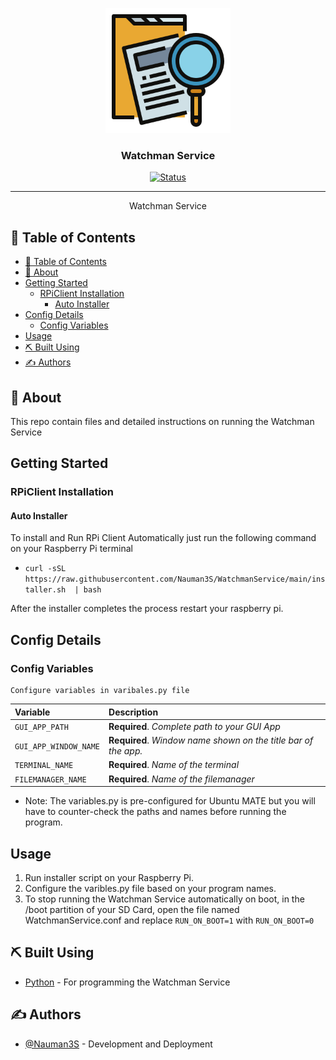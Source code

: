 <p align="center">
  <a href="" rel="noopener">
 <img width=200px height=200px src="watchmanservice.png" alt="Project logo"></a>
</p>

<h3 align="center">Watchman Service</h3>

<div align="center">

[![Status](https://img.shields.io/badge/status-active-success.svg)]()


</div>

---


<p align="center"> Watchman Service
    <br> 
</p>

## 📝 Table of Contents

- [📝 Table of Contents](#-table-of-contents)
- [🧐 About <a name = "about"></a>](#-about-)
- [Getting Started <a name = "getting_started"></a>](#getting-started-)
  - [RPiClient Installation <a name = "Installation"></a>](#rpiclient-installation-)
    - [Auto Installer](#auto-installer)
- [Config Details <a name = "config"></a>](#config-details-)
  - [Config Variables](#config-variables)
- [Usage <a name = "usage"></a>](#usage-)
- [⛏️ Built Using <a name = "built_using"></a>](#️-built-using-)
- [✍️ Authors <a name = "authors"></a>](#️-authors-)


## 🧐 About <a name = "about"></a>

This repo contain files and detailed instructions on running the Watchman Service


## Getting Started <a name = "getting_started"></a>



### RPiClient Installation <a name = "Installation"></a>


#### Auto Installer
To install and Run RPi Client Automatically just run the following command on your Raspberry Pi terminal

- ```curl -sSL  https://raw.githubusercontent.com/Nauman3S/WatchmanService/main/installer.sh  | bash```

After the installer completes the process restart your raspberry pi.



## Config Details <a name = "config"></a>


### Config Variables


```http
Configure variables in varibales.py file
```

| Variable | Description | 
| :---  | :--- |
| `GUI_APP_PATH` | **Required**. *Complete path to your GUI App*  |
| `GUI_APP_WINDOW_NAME` | **Required**.  *Window name shown on the title bar of the app.*|
| `TERMINAL_NAME` | **Required**.  *Name of the terminal*|
| `FILEMANAGER_NAME` | **Required**.  *Name of the filemanager*|

-   Note: The variables.py is pre-configured for Ubuntu MATE but you will have to counter-check the paths and names before running the program.
## Usage <a name = "usage"></a>

1.  Run installer script on your Raspberry Pi.
2.  Configure the varibles.py file based on your program names.
3.  To stop running the Watchman Service automatically on boot, in the /boot partition of your SD Card, open the file named WatchmanService.conf and replace ``RUN_ON_BOOT=1`` with ``RUN_ON_BOOT=0``

## ⛏️ Built Using <a name = "built_using"></a>

- [Python](https://www.python.org/) - For programming the Watchman Service
  

## ✍️ Authors <a name = "authors"></a>

- [@Nauman3S](https://github.com/Nauman3S) - Development and Deployment
